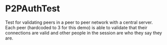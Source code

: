 # P2PAuthTest
Test for validating peers in a peer to peer network with a central server. Each peer (hardcoded to 3 for this demo) is able to validate that their connections are valid and other people in the session are who they say they are.
